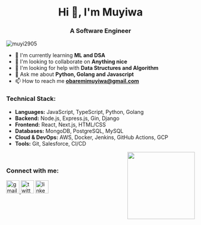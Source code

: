 <h1 align="center">Hi 👋, I'm Muyiwa</h1>
<h3 align="center">A Software Engineer</h3>
<p align="left"> <img src="https://komarev.com/ghpvc/?username=muyi2905&label=Profile%20views&color=0e75b6&style=flat" alt="muyi2905" /> </p>

- 🌱 I'm currently learning **ML and DSA**
- 👯 I'm looking to collaborate on **Anything nice**
- 🤝 I'm looking for help with **Data Structures and Algorithm**
- 💬 Ask me about **Python, Golang and Javascript**
- 📫 How to reach me **obaremimuyiwa@gmail.com**


<h3 align="left">Technical Stack:</h3>
<ul>
  <li><strong>Languages:</strong> JavaScript, TypeScript, Python, Golang</li>
  <li><strong>Backend:</strong> Node.js, Express.js, Gin, Django</li>
  <li><strong>Frontend:</strong> React, Next.js, HTML/CSS</li>
  <li><strong>Databases:</strong> MongoDB, PostgreSQL, MySQL</li>
  <li><strong>Cloud & DevOps:</strong> AWS, Docker, Jenkins, GitHub Actions, GCP</li>
  <li><strong>Tools:</strong> Git, Salesforce, CI/CD</li>
</ul>

<img align="right" height="180" src="https://i.giphy.com/media/v1.Y2lkPTc5MGI3NjExMDljc2RnenVqNzR0YzYybWc2cXBxeWJldG9mY3hsajJwd3Rna2lvbiZlcD12MV9pbnRlcm5hbF9naWZfYnlfaWQmY3Q9Zw/wracyqqHsH660Ix3ik/giphy.gif"  />

<br>

<h3 align="left">Connect with me:</h3>
<div align="left">
  <a href="mailto:obaremimuyiwa@gmail.com" target="_blank">
    <img src="https://img.shields.io/static/v1?message=Gmail&logo=gmail&label=&color=D14836&logoColor=white&labelColor=&style=for-the-badge" height="35" alt="gmail logo"  />
  </a>
  <img src="https://img.shields.io/static/v1?message=Twitter&logo=twitter&label=&color=1DA1F2&logoColor=white&labelColor=&style=for-the-badge" height="35" alt="twitter logo"  />
  <img src="https://img.shields.io/static/v1?message=LinkedIn&logo=linkedin&label=&color=0077B5&logoColor=white&labelColor=&style=for-the-badge" height="35" alt="linkedin logo"  />
</div>

<br>




